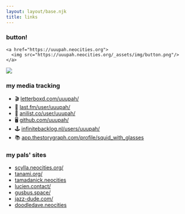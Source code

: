```yaml
---
layout: layout/base.njk
title: links
---
```

### button!

```
<a href="https://uuupah.neocities.org">
  <img src="https://uuupah.neocities.org/_assets/img/button.png"/>
</a>
```

[![](/_assets/img/button.png)](https://uuupah.neocities.org)

### my media tracking
- 🎬 [letterboxd.com/uuupah/](https://letterboxd.com/uuupah/)
- 🎷 [last.fm/user/uuupah/](https://last.fm/user/uuupah)
- 🍙 [anilist.co/user/uuupah/](https://anilist.co/user/uuupah/)
- 🖥️ [github.com/uuupah/](https://github.com/uuupah/)
- 🕹️ [infinitebacklog.nl/users/uuupah/](https://infinitebacklog.nl/users/uuupah)
- 📚 [app.thestorygraph.com/profile/squid_with_glasses](https://app.thestorygraph.com/profile/squid_with_glasses)

### my pals' sites
- [scylla.neocities.org/](https://scylla.neocities.org)
- [tanami.org/](https://tanami.org/)
- [tamadanick.neocities](https://tamadanick.neocities.org/)
- [lucien.contact/](https://lulu.contact/)
- [gusbus.space/](https://gusbus.space)
- [jazz-dude.com/](https://jazz-dude.com/)
- [doodledave.neocities](https://davethedoodler.neocities.org/)
<!-- - [snailcomic.neocities.org/](https://snailcomic.neocities.org/) -->
